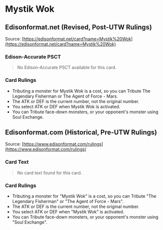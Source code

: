 # Mystik Wok

## Edisonformat.net (Revised, Post-UTW Rulings)

Source: [https://edisonformat.net/card?name=Mystik%20Wok](https://edisonformat.net/card?name=Mystik%20Wok)

### Edison-Accurate PSCT

> No Edison-Accurate PSCT available for this card.

### Card Rulings

*   Tributing a monster for Mystik Wok is a cost, so you can Tribute The Legendary Fisherman or The Agent of Force - Mars.
*   The ATK or DEF is the current number, not the original number.
*   You select ATK or DEF when Mystik Wok is activated.
*   You can Tribute face-down monsters, or your opponent's monster using Soul Exchange.


## Edisonformat.com (Historical, Pre-UTW Rulings)

Source: [https://www.edisonformat.com/rulings](https://www.edisonformat.com/rulings)

### Card Text

> No card text found for this card.

### Card Rulings

*   Tributing a monster for "Mystik Wok" is a cost, so you can Tribute "The Legendary Fisherman" or "The Agent of Force - Mars".
*   The ATK or DEF is the current number, not the original number.
*   You select ATK or DEF when "Mystik Wok" is activated.
*   You can Tribute face-down monsters, or your opponent's monster using "Soul Exchange".


